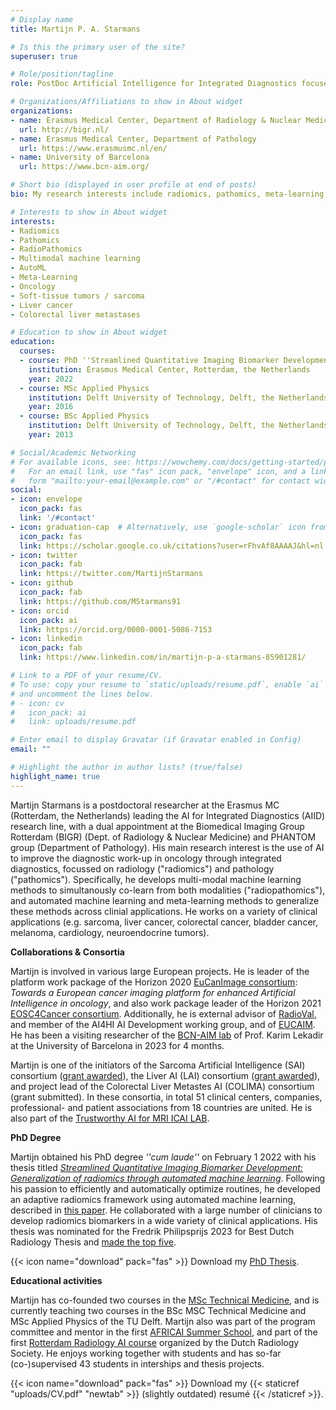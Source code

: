 ```yaml
---
# Display name
title: Martijn P. A. Starmans

# Is this the primary user of the site?
superuser: true

# Role/position/tagline
role: PostDoc Artificial Intelligence for Integrated Diagnostics focused on Medical Imaging in Oncology

# Organizations/Affiliations to show in About widget
organizations:
- name: Erasmus Medical Center, Department of Radiology & Nuclear Medicine
  url: http://bigr.nl/
- name: Erasmus Medical Center, Department of Pathology
  url: https://www.erasmusmc.nl/en/
- name: University of Barcelona
  url: https://www.bcn-aim.org/

# Short bio (displayed in user profile at end of posts)
bio: My research interests include radiomics, pathomics, meta-learning, and AutoML.

# Interests to show in About widget
interests:
- Radiomics
- Pathomics
- RadioPathomics
- Multimodal machine learning
- AutoML
- Meta-Learning
- Oncology
- Soft-tissue tumors / sarcoma
- Liver cancer
- Colorectal liver metastases

# Education to show in About widget
education:
  courses:
  - course: PhD ''Streamlined Quantitative Imaging Biomarker Development'' ("cum laude")
    institution: Erasmus Medical Center, Rotterdam, the Netherlands
    year: 2022
  - course: MSc Applied Physics
    institution: Delft University of Technology, Delft, the Netherlands
    year: 2016
  - course: BSc Applied Physics
    institution: Delft University of Technology, Delft, the Netherlands
    year: 2013

# Social/Academic Networking
# For available icons, see: https://wowchemy.com/docs/getting-started/page-builder/#icons
#   For an email link, use "fas" icon pack, "envelope" icon, and a link in the
#   form "mailto:your-email@example.com" or "/#contact" for contact widget.
social:
- icon: envelope
  icon_pack: fas
  link: '/#contact'
- icon: graduation-cap  # Alternatively, use `google-scholar` icon from `ai` icon pack
  icon_pack: fas
  link: https://scholar.google.co.uk/citations?user=rFhvAf8AAAAJ&hl=nl
- icon: twitter
  icon_pack: fab
  link: https://twitter.com/MartijnStarmans
- icon: github
  icon_pack: fab
  link: https://github.com/MStarmans91
- icon: orcid
  icon_pack: ai
  link: https://orcid.org/0000-0001-5086-7153
- icon: linkedin
  icon_pack: fab
  link: https://www.linkedin.com/in/martijn-p-a-starmans-85901281/

# Link to a PDF of your resume/CV.
# To use: copy your resume to `static/uploads/resume.pdf`, enable `ai` icons in `params.toml`,
# and uncomment the lines below.
# - icon: cv
#   icon_pack: ai
#   link: uploads/resume.pdf

# Enter email to display Gravatar (if Gravatar enabled in Config)
email: ""

# Highlight the author in author lists? (true/false)
highlight_name: true
---
```


Martijn Starmans is a postdoctoral researcher at the Erasmus MC (Rotterdam, the Netherlands) leading the AI for Integrated Diagnostics (AIID) research line, with a dual appointment at the Biomedical Imaging Group Rotterdam (BIGR) (Dept. of Radiology & Nuclear Medicine) and PHANTOM group (Department of Pathology). His main research interest is the use of AI to improve the diagnostic work-up in oncology through integrated diagnostics, focussed on radiology ("radiomics") and pathology ("pathomics"). Specifically, he develops multi-modal machine learning methods to simultanously co-learn from both modalities ("radiopathomics"), and automated machine learning and meta-learning methods to generalize these methods across clinial applications. He works on a variety of clinical applications (e.g. sarcoma, liver cancer, colorectal cancer, bladder cancer, melanoma, cardiology, neuroendocrine tumors). 

**Collaborations & Consortia**

Martijn is involved in various large European projects. He is leader of the platform work package of the Horizon 2020 [EuCanImage consortium](https://eucanimage.eu/): *Towards a European cancer imaging platform for enhanced Artificial Intelligence in oncology*, and also work package leader of the  Horizon 2021 [EOSC4Cancer consortium](https://EOSC4Cancer.eu/). Additionally, he is external advisor of [RadioVal](https://radioval.eu/), and member of the AI4HI AI Development working group, and of [EUCAIM](https://EUCAIM.eu/). He has been a visiting researcher of the [BCN-AIM lab](https://www.bcn-aim.org/) of Prof. Karim Lekadir at the University of Barcelona in 2023 for 4 months.

Martijn is one of the initiators of the Sarcoma Artificial Intelligence (SAI) consortium ([grant awarded](https://www.hanarthfonds.nl/en/stefan-klein)), the Liver AI (LAI) consortium ([grant awarded](https://www.nwo.nl/en/news/seven-application-oriented-projects-can-start-through-open-technology-programme)), and project lead of the Colorectal Liver Metastes AI (COLIMA) consortium (grant submitted). In these consortia, in total 51 clinical centers, companies, professional- and patient associations from 18 countries are united. He is also part of the [Trustworthy AI for MRI ICAI LAB](https://icai.ai/icai-labs/trustworthy-ai-for-mri/).

**PhD Degree**

Martijn obtained his PhD degree *''cum laude''* on February 1 2022 with his thesis titled *[Streamlined Quantitative Imaging Biomarker Development: Generalization of radiomics through automated machine learning](https://repub.eur.nl/pub/137089/thesis-MPA-Starmans-embargo-version-61c5831509bd6.pdf)*. Following his passion to efficiently and automatically optimize routines, he developed an adaptive radiomics framework using automated machine learning, described in [this paper](https://arxiv.org/pdf/2108.08618.pdf). He collaborated with a large number of clinicians to develop radiomics biomarkers in a wide variety of clinical applications. His thesis was nominated for the Fredrik Philipsprijs 2023 for Best Dutch Radiology Thesis and [made the top five](https://radiologen.nl/system/files/bestanden/publicaties/nvvr_mr_28.1_web_pag_17.pdf).

{{< icon name="download" pack="fas" >}} Download my [PhD Thesis](https://repub.eur.nl/pub/137089/thesis-MPA-Starmans-embargo-version-61c5831509bd6.pdf).

**Educational activities**

Martijn has co-founded two courses in the [MSc Technical Medicine](https://www.tudelft.nl/onderwijs/opleidingen/masters/technical-medicine/msc-technical-medicine), and is currently teaching two courses in the BSc MSC Technical Medicine and MSc Applied Physics of the TU Delft. Martijn also was part of the program committee and mentor in the first [AFRICAI Summer School](https://africai.org/summer-school/), and part of the first [Rotterdam Radiology AI course](https://www.rrai.nl/) organized by the Dutch Radiology Society. He enjoys working together with students and has so-far (co-)supervised 43 students in interships and thesis projects.

{{< icon name="download" pack="fas" >}} Download my {{< staticref "uploads/CV.pdf" "newtab" >}} (slightly outdated) resumé {{< /staticref >}}.
